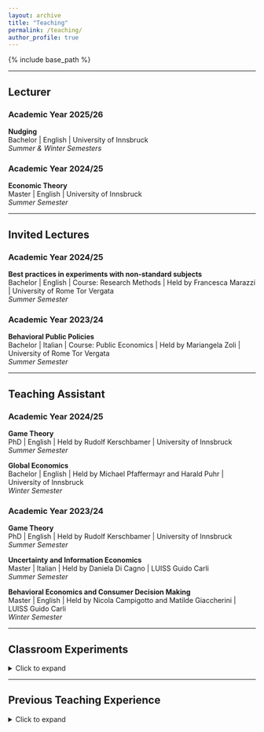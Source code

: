 ```yaml
---
layout: archive
title: "Teaching"
permalink: /teaching/
author_profile: true
---
```


{% include base_path %}

---

## Lecturer

### Academic Year 2025/26

**Nudging**<br>
Bachelor | English | University of Innsbruck<br>
*Summer & Winter Semesters*

### Academic Year 2024/25

**Economic Theory**<br>
Master | English | University of Innsbruck<br>
*Summer Semester*

---

## Invited Lectures

### Academic Year 2024/25

**Best practices in experiments with non-standard subjects**<br>
Bachelor | English | Course: Research Methods | Held by Francesca Marazzi | University of Rome Tor Vergata<br>
*Summer Semester*

### Academic Year 2023/24

**Behavioral Public Policies**<br>
Bachelor | Italian | Course: Public Economics | Held by Mariangela Zoli | University of Rome Tor Vergata<br>
*Summer Semester*

---

## Teaching Assistant

### Academic Year 2024/25

**Game Theory**<br>
PhD | English | Held by Rudolf Kerschbamer | University of Innsbruck<br>
*Summer Semester*

**Global Economics**<br>
Bachelor | English | Held by Michael Pfaffermayr and Harald Puhr | University of Innsbruck<br>
*Winter Semester*

### Academic Year 2023/24

**Game Theory**<br>
PhD | English | Held by Rudolf Kerschbamer | University of Innsbruck<br>
*Summer Semester*

**Uncertainty and Information Economics**<br>
Master | Italian | Held by Daniela Di Cagno | LUISS Guido Carli<br>
*Summer Semester*

**Behavioral Economics and Consumer Decision Making**<br>
Master | English | Held by Nicola Campigotto and Matilde Giaccherini | LUISS Guido Carli<br>
*Winter Semester*

---

## Classroom Experiments

<details>
<summary>Click to expand</summary>

<h3>Classroom Experiments Project</h3>

<p>From Winter 2020 to Summer 2024, I served as Classroom Experiments Manager at <strong>LUISS Guido Carli</strong>, where I managed and coordinated in-class economic experiments for both undergraduate and graduate courses. My role involved experimental design and setup, real-time execution support, and post-experiment data analysis assistance. I primarily utilized <strong>Veconlab</strong> as the main experimental platform, alongside other tools as needed.</p>

</details>

---

## Previous Teaching Experience

<details>
<summary>Click to expand</summary>

<h3>Lecturer</h3>

<p><strong>Behavioral Public Policies</strong><br>
Bachelor | Italian | University of Rome Tor Vergata<br>
<em>Summer 2020, Winter 2021</em></p>

<h3>Teaching Assistant</h3>

<p><strong>Uncertainty and Information Economics</strong><br>
Master | Italian | Held by Daniela Di Cagno | LUISS Guido Carli<br>
<em>Summer 2023</em></p>

<p><strong>Microeconomics</strong><br>
Bachelor | English | Held by Lorenzo Spadoni | LUISS Guido Carli<br>
<em>Winter 2022</em></p>

<p><strong>Economic Policy</strong><br>
Bachelor | Italian | Held by Mariangela Zoli | University of Rome Tor Vergata<br>
<em>Summer 2021</em></p>

<p><strong>Managerial Decision Making</strong><br>
Master | English | Held by Werner Güth and Vittorio Larocca | LUISS Guido Carli<br>
<em>Summer 2021</em></p>

<p><strong>Microeconomics</strong><br>
Bachelor | English | Held by Lorenzo Ferrari | LUISS Guido Carli<br>
<em>Summer 2020, Summer 2021</em></p>

<p><strong>Microeconomics</strong><br>
Bachelor | English | Held by Gustavo Piga | University of Rome Tor Vergata<br>
<em>Summer 2020, Summer 2021</em></p>

<p><strong>Game Theory</strong><br>
Bachelor | English | Held by Bruno Chiarini | University of Rome Tor Vergata<br>
<em>Summer 2020, Summer 2021</em></p>

<p><strong>Microeconomics</strong><br>
Bachelor | Italian | Held by Gustavo Piga | University of Rome Tor Vergata<br>
<em>Summer 2018, Summer 2020, Summer 2021</em></p>

<p><strong>Seminar in Experimental Economics</strong><br>
Master | Italian | Held by Luca Panaccione | University of Rome Tor Vergata<br>
<em>April-November 2020</em></p>

<p><strong>Public Economics</strong><br>
Bachelor | English | Held by Gianni De Fraja | University of Rome Tor Vergata<br>
<em>Summer 2020</em></p>

</details>
